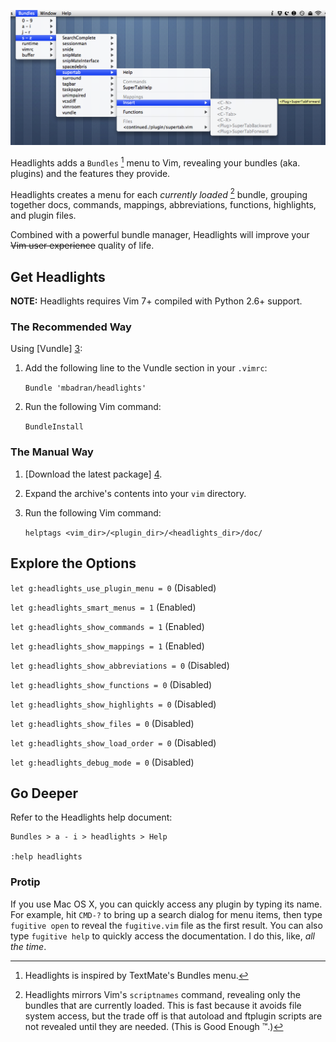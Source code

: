 ![Headlights in Action][2]

Headlights adds a `Bundles` [^1] menu to Vim, revealing your bundles (aka.
plugins) and the features they provide.

Headlights creates a menu for each _currently loaded_ [^2] bundle, grouping
together docs, commands, mappings, abbreviations, functions, highlights, and
plugin files.

Combined with a powerful bundle manager, Headlights will improve your ~~Vim
user experience~~ quality of life.

## Get Headlights

__NOTE:__ Headlights requires Vim 7+ compiled with Python 2.6+ support.

### The Recommended Way

Using [Vundle] [3]:

1. Add the following line to the Vundle section in your `.vimrc`:

    `Bundle 'mbadran/headlights'`

2. Run the following Vim command:

    `BundleInstall`

### The Manual Way

1. [Download the latest package] [4].

2. Expand the archive's contents into your `vim` directory.

3. Run the following Vim command:

    `helptags <vim_dir>/<plugin_dir>/<headlights_dir>/doc/`

## Explore the Options

`let g:headlights_use_plugin_menu = 0` (Disabled)

`let g:headlights_smart_menus = 1` (Enabled)

`let g:headlights_show_commands = 1` (Enabled)

`let g:headlights_show_mappings = 1` (Enabled)

`let g:headlights_show_abbreviations = 0` (Disabled)

`let g:headlights_show_functions = 0` (Disabled)

`let g:headlights_show_highlights = 0` (Disabled)

`let g:headlights_show_files = 0` (Disabled)

`let g:headlights_show_load_order = 0` (Disabled)

`let g:headlights_debug_mode = 0` (Disabled)

## Go Deeper

Refer to the Headlights help document:

    Bundles > a - i > headlights > Help

    :help headlights

### Protip

If you use Mac OS X, you can quickly access any plugin by typing its name. For
example, hit `CMD-?` to bring up a search dialog for menu items, then type
`fugitive open` to reveal the `fugitive.vim` file as the first result. You can
also type `fugitive help` to quickly access the documentation. I do this, like,
_all the time_.

[^1]: Headlights is inspired by TextMate's Bundles menu.

[^2]: Headlights mirrors Vim's `scriptnames` command, revealing only the
      bundles that are currently loaded. This is fast because it avoids file
      system access, but the trade off is that autoload and ftplugin scripts
      are not revealed until they are needed. (This is Good Enough ™.)

[1]: http://www.vim.org/

[2]: https://github.com/mbadran/headlights/raw/master/headlights_ss.png

[3]: https://github.com/gmarik/vundle

[4]: https://github.com/mbadran/headlights/downloads
